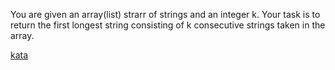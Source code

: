 You are given an array(list) strarr of strings and an integer k. Your task is to return the first longest string consisting of k consecutive strings taken in the array.

[kata](https://www.codewars.com/kata/56a5d994ac971f1ac500003e/train/javascript)
